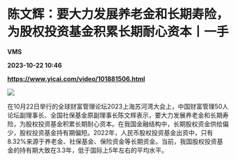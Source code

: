 # 陈文辉：要大力发展养老金和长期寿险，为股权投资基金积累长期耐心资本丨一手
**VMS**

**2023-10-22 10:46**

**https://www.yicai.com/video/101881506.html**

![](http://imgcdn.yicai.com/vms-new/2023/10/db5ecd54-9312-4884-b8e1-e2a0b8933973.png) 

在10月22日举行的全球财富管理论坛2023上海苏河湾大会上，中国财富管理50人论坛副理事长、全国社保基金原副理事长陈文辉表示，要大力发展养老金和长期寿险，为股权投资基金积累长期耐心资本。在我国金融结构中，长期股权资金供给偏少，股权投资基金持有期偏短。2022年，人民币股权投资基金出资中，只有8.32%来源于养老金、社保基金、保险资金等长期资金。当前，我国股权投资基金的持有期大致在3.3年，低于国际上5年左右的平均水平。